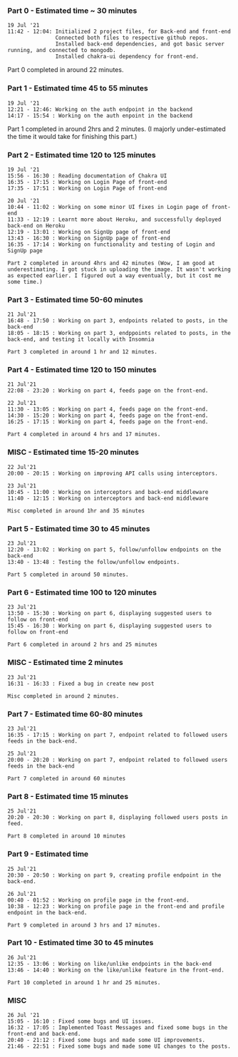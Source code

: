 ### Part 0 - Estimated time ~ 30 minutes
    19 Jul '21
    11:42 - 12:04: Initialized 2 project files, for Back-end and front-end
                   Connected both files to respective github repos.
                   Installed back-end dependencies, and got basic server running, and connected to mongodb.
                   Installed chakra-ui dependency for front-end.

Part 0 completed in around 22 minutes.

### Part 1 - Estimated time 45 to 55 minutes
    19 Jul '21 
    12:21 - 12:46: Working on the auth endpoint in the backend
    14:17 - 15:54 : Working on the auth enpoint in the backend

Part 1 completed in around 2hrs and 2 minutes. (I majorly under-estimated the time it would take for finishing this part.)

### Part 2 - Estimated time 120 to 125 minutes
    19 Jul '21
    15:56 - 16:30 : Reading documentation of Chakra UI
    16:35 - 17:15 : Working on Login Page of front-end
    17:35 - 17:51 : Working on Login Page of front-end
    
    20 Jul '21
    10:44 - 11:02 : Working on some minor UI fixes in Login page of front-end
    11:33 - 12:19 : Learnt more about Heroku, and successfully deployed back-end on Heroku
    12:19 - 13:01 : Working on SignUp page of front-end
    13:43 - 16:30 : Working on SignUp page of front-end
    16:35 - 17:14 : Working on functionality and testing of Login and SignUp page

    Part 2 completed in around 4hrs and 42 minutes (Wow, I am good at underestimating. I got stuck in uploading the image. It wasn't working as expected earlier. I figured out a way eventually, but it cost me some time.)

### Part 3 - Estimated time 50-60 minutes
    21 Jul'21
    16:48 - 17:50 : Working on part 3, endpoints related to posts, in the back-end
    18:05 - 18:15 : Working on part 3, endppoints related to posts, in the back-end, and testing it locally with Insomnia

    Part 3 completed in around 1 hr and 12 minutes.

### Part 4 - Estimated time 120 to 150 minutes
    21 Jul'21
    22:08 - 23:20 : Working on part 4, feeds page on the front-end.

    22 Jul'21
    11:30 - 13:05 : Working on part 4, feeds page on the front-end.
    14:30 - 15:20 : Working on part 4, feeds page on the front-end.
    16:25 - 17:15 : Working on part 4, feeds page on the front-end.

    Part 4 completed in around 4 hrs and 17 minutes.

### MISC - Estimated time 15-20 minutes
    22 Jul'21
    20:00 - 20:15 : Working on improving API calls using interceptors.

    23 Jul'21
    10:45 - 11:00 : Working on interceptors and back-end middleware
    11:40 - 12:15 : Working on interceptors and back-end middleware

    Misc completed in around 1hr and 35 minutes

### Part 5 - Estimated time 30 to 45 minutes
    23 Jul'21
    12:20 - 13:02 : Working on part 5, follow/unfollow endpoints on the back-end
    13:40 - 13:48 : Testing the follow/unfollow endpoints.

    Part 5 completed in around 50 minutes.

### Part 6 - Estimated time 100 to 120 minutes
    23 Jul'21
    13:50 - 15:30 : Working on part 6, displaying suggested users to follow on front-end
    15:45 - 16:30 : Working on part 6, displaying suggested users to follow on front-end

    Part 6 completed in around 2 hrs and 25 minutes

### MISC - Estimated time 2 minutes
    23 Jul'21
    16:31 - 16:33 : Fixed a bug in create new post

    Misc completed in around 2 minutes.

### Part 7 - Estimated time 60-80 minutes
    23 Jul'21
    16:35 - 17:15 : Working on part 7, endpoint related to followed users feeds in the back-end.

    25 Jul'21
    20:00 - 20:20 : Working on part 7, endpoint related to followed users feeds in the back-end

    Part 7 completed in around 60 minutes

### Part 8 - Estimated time 15 minutes
    25 Jul'21
    20:20 - 20:30 : Working on part 8, displaying followed users posts in feed.

    Part 8 completed in around 10 minutes

### Part 9 - Estimated time 
    25 Jul'21
    20:30 - 20:50 : Working on part 9, creating profile endpoint in the back-end.

    26 Jul'21
    00:40 - 01:52 : Working on profile page in the front-end.
    10:38 - 12:23 : Working on profile page in the front-end and profile endpoint in the back-end.

    Part 9 completed in around 3 hrs and 17 minutes.

### Part 10 - Estimated time 30 to 45 minutes
    26 Jul'21
    12:35 - 13:06 : Working on like/unlike endpoints in the back-end
    13:46 - 14:40 : Working on the like/unlike feature in the front-end.

    Part 10 completed in around 1 hr and 25 minutes.
    
### MISC
    26 Jul '21
    15:05 - 16:10 : Fixed some bugs and UI issues.
    16:32 - 17:05 : Implemented Toast Messages and fixed some bugs in the front-end and back-end.
    20:40 - 21:12 : Fixed some bugs and made some UI improvements.
    21:46 - 22:51 : Fixed some bugs and made some UI changes to the posts.
